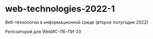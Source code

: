# web-technologies-2022-1
Веб-технологии в информационной среде (второе полугодие 2022)

Репозиторий для WebИС-ЛБ-ПИ-20
